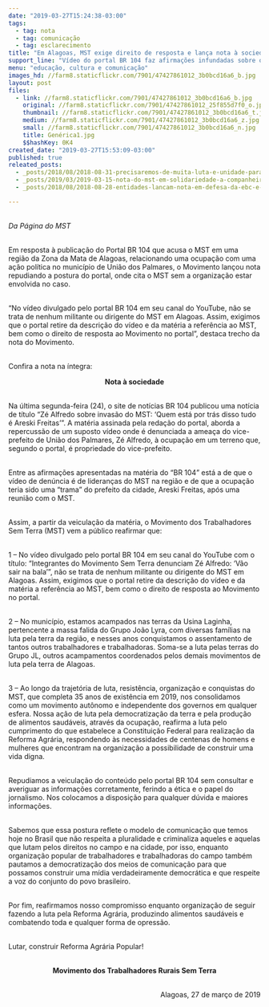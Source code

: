 ```yaml
---
date: "2019-03-27T15:24:38-03:00"
tags:
  - tag: nota
  - tag: comunicação
  - tag: esclarecimento
title: "Em Alagoas, MST exige direito de resposta e lança nota à sociedade"
support_line: "Vídeo do portal BR 104 faz afirmações infundadas sobre ocupação "
menu: "educação, cultura e comunicação"
images_hd: //farm8.staticflickr.com/7901/47427861012_3b0bcd16a6_b.jpg
layout: post
files:
  - link: //farm8.staticflickr.com/7901/47427861012_3b0bcd16a6_b.jpg
    original: //farm8.staticflickr.com/7901/47427861012_25f855d7f0_o.jpg
    thumbnail: //farm8.staticflickr.com/7901/47427861012_3b0bcd16a6_t.jpg
    medium: //farm8.staticflickr.com/7901/47427861012_3b0bcd16a6_z.jpg
    small: //farm8.staticflickr.com/7901/47427861012_3b0bcd16a6_n.jpg
    title: Genérica1.jpg
    $$hashKey: 0K4
created_date: "2019-03-27T15:53:09-03:00"
published: true
releated_posts:
  - _posts/2018/08/2018-08-31-precisaremos-de-muita-luta-e-unidade-para-abrir-um-novo-periodo-de-democracia.md
  - _posts/2019/03/2019-03-15-nota-do-mst-em-solidariedade-a-companheira-valeria-reitora-da-ufal-e-sua-gestao.md
  - _posts/2018/08/2018-08-28-entidades-lancam-nota-em-defesa-da-ebc-e-contra-as-ameacas-de-extincao-da-empresa.md

---
```

<p><br />
<em>Da P&aacute;gina do MST</em><br />
&nbsp;</p>

<p>Em resposta &agrave; publica&ccedil;&atilde;o do Portal BR 104 que acusa o MST em uma regi&atilde;o da Zona da Mata de Alagoas, relacionando uma ocupa&ccedil;&atilde;o com uma a&ccedil;&atilde;o pol&iacute;tica no munic&iacute;pio de Uni&atilde;o dos Palmares, o Movimento lan&ccedil;ou nota repudiando a postura do portal, onde cita o MST sem a organiza&ccedil;&atilde;o estar envolvida no caso.</p>

<p><br />
&ldquo;No v&iacute;deo divulgado pelo portal BR 104 em seu canal do YouTube, n&atilde;o se trata de nenhum militante ou dirigente do MST em Alagoas. Assim, exigimos que o portal retire da descri&ccedil;&atilde;o do v&iacute;deo e da mat&eacute;ria a refer&ecirc;ncia ao MST, bem como o direito de resposta ao Movimento no portal&rdquo;, destaca trecho da nota do Movimento.</p>

<p><br />
Confira a nota na &iacute;ntegra:</p>

<p style="text-align: center;"><strong>Nota &agrave; sociedade</strong><br />
&nbsp;</p>

<p>Na &uacute;ltima segunda-feira (24), o site de not&iacute;cias BR 104 publicou uma not&iacute;cia de t&iacute;tulo &ldquo;Z&eacute; Alfredo sobre invas&atilde;o do MST: &lsquo;Quem est&aacute; por tr&aacute;s disso tudo &eacute; Areski Freitas&rsquo;&rdquo;. A mat&eacute;ria assinada pela reda&ccedil;&atilde;o do portal, aborda a repercuss&atilde;o de um suposto v&iacute;deo onde &eacute; denunciada a amea&ccedil;a do vice-prefeito de Uni&atilde;o dos Palmares, Z&eacute; Alfredo, &agrave; ocupa&ccedil;&atilde;o em um terreno que, segundo o portal, &eacute; propriedade do vice-prefeito.</p>

<p><br />
Entre as afirma&ccedil;&otilde;es apresentadas na mat&eacute;ria do &ldquo;BR 104&rdquo; est&aacute; a de que o v&iacute;deo de den&uacute;ncia &eacute; de lideran&ccedil;as do MST na regi&atilde;o e de que a ocupa&ccedil;&atilde;o teria sido uma &ldquo;trama&rdquo; do prefeito da cidade, Areski Freitas, ap&oacute;s uma reuni&atilde;o com o MST.</p>

<p><br />
Assim, a partir da veicula&ccedil;&atilde;o da mat&eacute;ria, o Movimento dos Trabalhadores Sem Terra (MST) vem a p&uacute;blico reafirmar que:</p>

<p><br />
1 &ndash; No v&iacute;deo divulgado pelo portal BR 104 em seu canal do YouTube com o t&iacute;tulo: &ldquo;Integrantes do Movimento Sem Terra denunciam Z&eacute; Alfredo: &lsquo;V&atilde;o sair na bala&rsquo;&rdquo;, n&atilde;o se trata de nenhum militante ou dirigente do MST em Alagoas. Assim, exigimos que o portal retire da descri&ccedil;&atilde;o do v&iacute;deo e da mat&eacute;ria a refer&ecirc;ncia ao MST, bem como o direito de resposta ao Movimento no portal.</p>

<p><br />
2 &ndash; No munic&iacute;pio, estamos acampados nas terras da Usina Laginha, pertencente a massa falida do Grupo Jo&atilde;o Lyra, com diversas fam&iacute;lias na luta pela terra da regi&atilde;o, e nesses anos conquistamos o assentamento de tantos outros trabalhadores e trabalhadoras. Soma-se a luta pelas terras do Grupo JL, outros acampamentos coordenados pelos demais movimentos de luta pela terra de Alagoas.</p>

<p><br />
3 &ndash; Ao longo da trajet&oacute;ria de luta, resist&ecirc;ncia, organiza&ccedil;&atilde;o e conquistas do MST, que completa 35 anos de exist&ecirc;ncia em 2019, nos consolidamos como um movimento aut&ocirc;nomo e independente dos governos em qualquer esfera. Nossa a&ccedil;&atilde;o de luta pela democratiza&ccedil;&atilde;o da terra e pela produ&ccedil;&atilde;o de alimentos saud&aacute;veis, atrav&eacute;s da ocupa&ccedil;&atilde;o, reafirma a luta pelo cumprimento do que estabelece a Constitui&ccedil;&atilde;o Federal para realiza&ccedil;&atilde;o da Reforma Agr&aacute;ria, respondendo &agrave;s necessidades de centenas de homens e mulheres que encontram na organiza&ccedil;&atilde;o a possibilidade de construir uma vida digna.</p>

<p><br />
Repudiamos a veicula&ccedil;&atilde;o do conte&uacute;do pelo portal BR 104 sem consultar e averiguar as informa&ccedil;&otilde;es corretamente, ferindo a &eacute;tica e o papel do jornalismo. Nos colocamos a disposi&ccedil;&atilde;o para qualquer d&uacute;vida e maiores informa&ccedil;&otilde;es.</p>

<p><br />
Sabemos que essa postura reflete o modelo de comunica&ccedil;&atilde;o que temos hoje no Brasil que n&atilde;o respeita a pluralidade e criminaliza aqueles e aquelas que lutam pelos direitos no campo e na cidade, por isso, enquanto organiza&ccedil;&atilde;o popular de trabalhadores e trabalhadoras do campo tamb&eacute;m pautamos a democratiza&ccedil;&atilde;o dos meios de comunica&ccedil;&atilde;o para que possamos construir uma m&iacute;dia verdadeiramente democr&aacute;tica e que respeite a voz do conjunto do povo brasileiro.</p>

<p><br />
Por fim, reafirmamos nosso compromisso enquanto organiza&ccedil;&atilde;o de seguir fazendo a luta pela Reforma Agr&aacute;ria, produzindo alimentos saud&aacute;veis e combatendo toda e qualquer forma de opress&atilde;o.</p>

<p><br />
Lutar, construir Reforma Agr&aacute;ria Popular!</p>

<p style="text-align: center;"><br />
<strong>Movimento dos Trabalhadores Rurais Sem Terra</strong></p>

<p style="text-align: right;"><br />
Alagoas, 27 de mar&ccedil;o de 2019</p>
